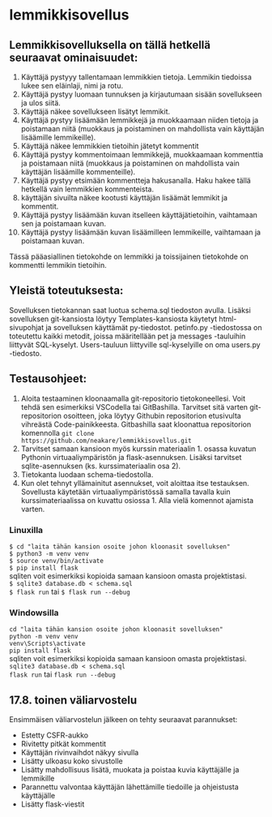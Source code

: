 # lemmikkisovellus

## Lemmikkisovelluksella on tällä hetkellä seuraavat ominaisuudet:
1. Käyttäjä pystyyy tallentamaan lemmikkien tietoja. Lemmikin tiedoissa lukee sen eläinlaji, nimi ja rotu. 
2. Käyttäjä pystyy luomaan tunnuksen ja kirjautumaan sisään sovellukseen ja ulos siitä.
3. Käyttäjä näkee sovellukseen lisätyt lemmikit.
4. Käyttäjä pystyy lisäämään lemmikkejä ja muokkaamaan niiden tietoja ja poistamaan niitä (muokkaus ja poistaminen on mahdollista vain käyttäjän lisäämille lemmikeille).
5. Käyttäjä näkee lemmikkien tietoihin jätetyt kommentit
6. Käyttäjä pystyy kommentoimaan lemmikkejä, muokkaamaan kommenttia ja poistamaan niitä (muokkaus ja poistaminen on mahdollista vain käyttäjän lisäämille kommenteille).
7. Käyttäjä pystyy etsimään kommentteja hakusanalla. Haku hakee tällä hetkellä vain lemmikkien kommenteista.
8. käyttäjän sivuilta näkee kootusti käyttäjän lisäämät lemmikit ja kommentit.
9. Käyttäjä pystyy lisäämään kuvan itselleen käyttäjätietoihin, vaihtamaan sen ja poistamaan kuvan.
10. Käyttäjä pystyy lisäämään kuvan lisäämilleen lemmikeille, vaihtamaan ja poistamaan kuvan.

Tässä pääasiallinen tietokohde on lemmikki ja toissijainen tietokohde on kommentti lemmikin tietoihin.

## Yleistä toteutuksesta:

Sovelluksen tietokannan saat luotua schema.sql tiedoston avulla. Lisäksi sovelluksen git-kansiosta löytyy Templates-kansiosta käytetyt html-sivupohjat ja sovelluksen käyttämät py-tiedostot. petinfo.py -tiedostossa on toteutettu kaikki metodit, joissa määritellään pet ja messages -tauluihin liittyvät SQL-kyselyt. Users-tauluun liittyville sql-kyselyille on oma users.py -tiedosto. 

## Testausohjeet:

1. Aloita testaaminen kloonaamalla git-repositorio tietokoneellesi. Voit tehdä sen esimerkiksi VSCodella tai GitBashilla. Tarvitset sitä varten git-repositorion osoitteen, joka löytyy Githubin repositorion etusivulta vihreästä Code-painikkeesta. Gitbashilla saat kloonattua repositorion komennolla `git clone https://github.com/neakare/lemmikkisovellus.git`
2. Tarvitset samaan kansioon myös kurssin materiaalin 1. osassa kuvatun Pythonin virtuaaliympäristön ja flask-asennuksen. Lisäksi tarvitset sqlite-asennuksen (ks. kurssimateriaalin osa 2).
3. Tietokanta luodaan schema-tiedostolla. 
4. Kun olet tehnyt yllämainitut asennukset, voit aloittaa itse testauksen. Sovellusta käytetään virtuaaliympäristössä samalla tavalla kuin kurssimateriaalissa on kuvattu osiossa 1. Alla vielä komennot ajamista varten.


### Linuxilla
`$ cd "laita tähän kansion osoite johon kloonasit sovelluksen"`  
`$ python3 -m venv venv`  
`$ source venv/bin/activate`  
`$ pip install flask`  
sqliten voit esimerkiksi kopioida samaan kansioon omasta projektistasi.  
`$ sqlite3 database.db < schema.sql`  
`$ flask run` tai `$ flask run --debug`  

### Windowsilla
`cd "laita tähän kansion osoite johon kloonasit sovelluksen"`  
`python -m venv venv`  
`venv\Scripts\activate`  
`pip install flask`  
sqliten voit esimerkiksi kopioida samaan kansioon omasta projektistasi.  
`sqlite3 database.db < schema.sql`  
`flask run` tai `flask run --debug`  



## 17.8. toinen väliarvostelu
Ensimmäisen väliarvostelun jälkeen on tehty seuraavat parannukset:
- Estetty CSFR-aukko
- Rivitetty pitkät kommentit
- Käyttäjän rivinvaihdot näkyy sivulla
- Lisätty ulkoasu koko sivustolle
- Lisätty mahdollisuus lisätä, muokata ja poistaa kuvia käyttäjälle ja lemmikille
- Parannettu valvontaa käyttäjän lähettämille tiedoille ja ohjeistusta käyttäjälle
- Lisätty flask-viestit


